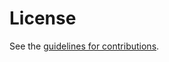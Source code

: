 # License

See the
[guidelines for contributions](https://github.com/rohanmahy/cbor-pointer/blob/main/CONTRIBUTING.md).
